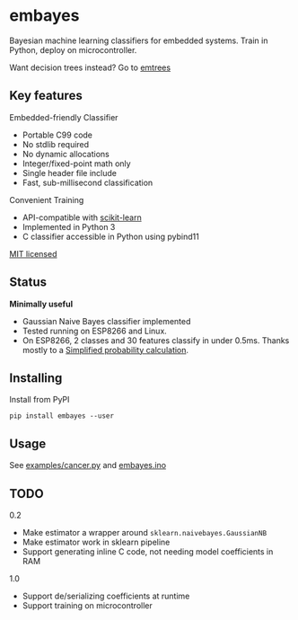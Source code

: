 
# embayes
Bayesian machine learning classifiers for embedded systems.
Train in Python, deploy on microcontroller.

Want decision trees instead? Go to [emtrees](https://github.com/jonnor/emtrees)

## Key features

Embedded-friendly Classifier

* Portable C99 code
* No stdlib required
* No dynamic allocations
* Integer/fixed-point math only
* Single header file include
* Fast, sub-millisecond classification

Convenient Training

* API-compatible with [scikit-learn](http://scikit-learn.org)
* Implemented in Python 3
* C classifier accessible in Python using pybind11

[MIT licensed](./LICENSE.md)

## Status
**Minimally useful**

* Gaussian Naive Bayes classifier implemented
* Tested running on ESP8266 and Linux.
* On ESP8266, 2 classes and 30 features classify in under 0.5ms.
Thanks mostly to a [Simplified probability calculation][1].

[1]: https://github.com/jonnor/embayes/blob/master/doc/Probability%20Density%20Function.ipynb

## Installing

Install from PyPI

    pip install embayes --user

## Usage

See [examples/cancer.py](./examples/cancer.py) and [embayes.ino](./embayes.ino)

## TODO

0.2

* Make estimator a wrapper around `sklearn.naivebayes.GaussianNB`
* Make estimator work in sklearn pipeline
* Support generating inline C code, not needing model coefficients in RAM

1.0

* Support de/serializing coefficients at runtime
* Support training on microcontroller
